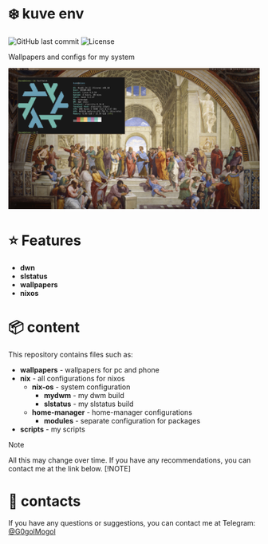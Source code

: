 # ❄️ kuve env

![GitHub last commit](https://img.shields.io/github/last-commit/Hindbeer/configs)
![License](https://img.shields.io/github/license/Hindbeer/configs)

Wallpapers and configs for my system

![screenshot](./screenshots/screen.png)

# ⭐️ Features

- **dwn**
- **slstatus**
- **wallpapers**
- **nixos**

# 📦 content

This repository contains files such as:

- **wallpapers** - wallpapers for pc and phone
- **nix** - all configurations for nixos
  - **nix-os** - system configuration
    - **mydwm** - my dwm build
    - **slstatus** - my slstatus build
  - **home-manager** - home-manager configurations
    - **modules** - separate configuration for packages
- **scripts** - my scripts

> [!NOTE]
> All this may change over time. If you have any recommendations, you can contact me at the link below. [!NOTE]

# 👥 contacts

If you have any questions or suggestions, you can contact me at Telegram: [@G0golMogol](https://t.me/G0golMogol)
